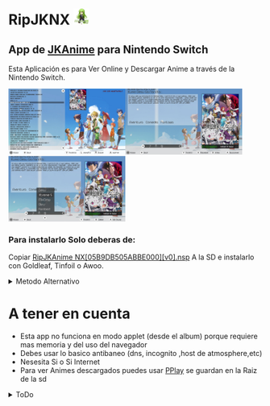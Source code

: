 # RipJKNX <img style="display:inline" src="Icon.jpg" width="32"/>
 App de [JKAnime](https://jkanime.net/) para Nintendo Switch
----------------------------------------
Esta Aplicación es para Ver Online y Descargar Anime a través de la Nintendo Switch.


<img style="display:inline" src="ScreenShots/ScreenShots_2.jpg" width="232"/><img style="display:inline" src="ScreenShots/ScreenShots_3.jpg" width="232"/><img style="display:inline" src="ScreenShots/ScreenShots_4.jpg" width="232"/>

### Para instalarlo Solo deberas de:
Copiar [RipJKAnime NX[05B9DB505ABBE000][v0].nsp](https://github.com/StarDustCFW/RipJKNX/blob/master/out/RipJKAnime%20NX%5B05B9DB505ABBE000%5D%5Bv0%5D.nsp?raw=true) A la SD e instalarlo con Goldleaf, Tinfoil o Awoo.
<details>
  <summary>Metodo Alternativo</summary>
<li> Copiar el archivo RipJKAnime_NX.nro a la carpeta "switch/RipJKAnime_NX" en la SD.</li>
<li> Instalar el <a href="https://github.com/StarDustCFW/RipJKNX/blob/master/out/RipJKForwader%5B05B9DB505ABBE000%5D%5Bv0%5D.nsp?raw=true">RipJKForwader[05B9DB505ABBE000][v0].nsp</a> o Abrir un juego pulsando R y abrir RipJKAnime_NX</li>
</details>


# A tener en cuenta
* Esta app no funciona en modo applet (desde el album) porque requiere mas memoria y del uso del navegador 
* Debes usar lo basico antibaneo (dns, incognito ,host de atmosphere,etc)
* Nesesita Si o Si Internet 
* Para ver Animes descargados puedes usar [PPlay](https://github.com/Cpasjuste/pplay/) se guardan en la Raiz de la sd

<details>
  <summary>ToDo</summary>

## ToDo
- [ ] **Añadir Sección de Programación semanal**
- [ ] **Agregar un Historial**
- [ ] **Agregar Eliminar Cache**
- [ ] **Gestor de Pieles**
- [ ] **Agregar slideshow de recomendados**
- [ ] **Agregar sección de recomendados**
- [ ] **Gestionar la interfaz de decargas**
### Maybe 
- [ ] **Gestionar la UI de forma mas simple**
- [ ] **Abrir PPLAY desde la app**
- [ ] **Crear un Auto Actualizador**
- [ ] **Autoinstalar el nsp cuando se actualize**
- [ ] **Sección de ajustes**
- [ ] **Hacer una lista de imagenes en lugar de plana**
</details>
